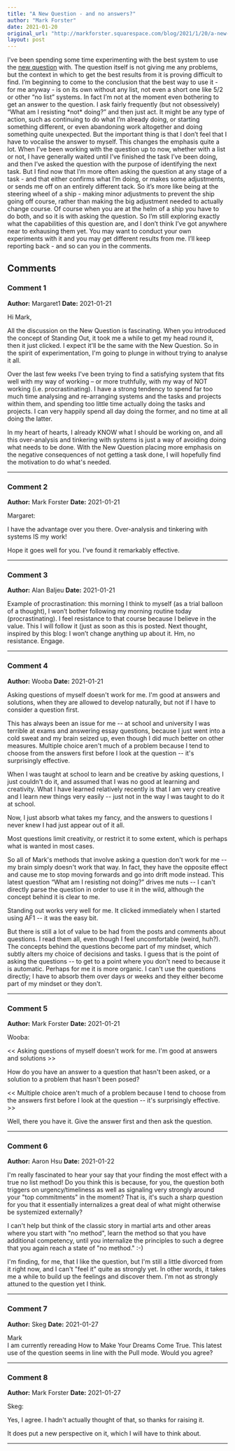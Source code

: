 ```yaml
---
title: "A New Question - and no answers?"
author: "Mark Forster"
date: 2021-01-20
original_url: "http://markforster.squarespace.com/blog/2021/1/20/a-new-question-and-no-answers.html"
layout: post
---
```


I’ve been spending some time experimenting with the best system to use the [new question](2021-01-17-a-new-question-for-fvp-simple-scanning-and-life-in-general.md) with. The question itself is not giving me any problems, but the context in which to get the best results from it is proving difficult to find.
I’m beginning to come to the conclusion that the best way to use it - for me anyway - is on its own without any list, not even a short one like 5/2 or other “no list” systems. In fact I’m not at the moment even bothering to get an answer to the question. I ask fairly frequently (but not obsessively) “What am I resisting \*not\* doing?” and then just act. It might be any type of action, such as continuing to do what I’m already doing, or starting something different, or even abandoning work altogether and doing something quite unexpected. But the important thing is that I don’t feel that I have to vocalise the answer to myself.
This changes the emphasis quite a lot. When I’ve been working with the question up to now, whether with a list or not, I have generally waited until I’ve finished the task I’ve been doing, and then I’ve asked the question with the purpose of identifying the next task.
But I find now that I’m more often asking the question at any stage of a task - and that either confirms what I’m doing, or makes some adjustments, or sends me off on an entirely different tack. So it’s more like being at the steering wheel of a ship - making minor adjustments to prevent the ship going off course, rather than making the big adjustment needed to actually change course. Of course when you are at the helm of a ship you have to do both, and so it is with asking the question.
So I’m still exploring exactly what the capabilities of this question are, and I don’t think I’ve got anywhere near to exhausing them yet. You may want to conduct your own experiments with it and you may get different results from me.
I’ll keep reporting back - and so can you in the comments.

## Comments

### Comment 1
**Author:** Margaret1
**Date:** 2021-01-21

Hi Mark,  
  
All the discussion on the New Question is fascinating. When you introduced the concept of Standing Out, it took me a while to get my head round it, then it just clicked. I expect it'll be the same with the New Question. So in the spirit of experimentation, I'm going to plunge in without trying to analyse it all.   
  
Over the last few weeks I've been trying to find a satisfying system that fits well with my way of working – or more truthfully, with my way of NOT working (i.e. procrastinating). I have a strong tendency to spend far too much time analysing and re-arranging systems and the tasks and projects within them, and spending too little time actually doing the tasks and projects. I can very happily spend all day doing the former, and no time at all doing the latter.   
  
In my heart of hearts, I already KNOW what I should be working on, and all this over-analysis and tinkering with systems is just a way of avoiding doing what needs to be done. With the New Question placing more emphasis on the negative consequences of not getting a task done, I will hopefully find the motivation to do what's needed.

---

### Comment 2
**Author:** Mark Forster
**Date:** 2021-01-21

Margaret:  
  
I have the advantage over you there. Over-analysis and tinkering with systems IS my work!  
  
Hope it goes well for you. I've found it remarkably effective.

---

### Comment 3
**Author:** Alan Baljeu
**Date:** 2021-01-21

Example of procrastination: this morning I think to myself (as a trial balloon of a thought), I won’t bother following my morning routine today (procrastinating). I feel resistance to that course because I believe in the value. This I will follow it (just as soon as this is posted. Next thought, inspired by this blog: I won’t change anything up about it. Hm, no resistance. Engage.

---

### Comment 4
**Author:** Wooba
**Date:** 2021-01-21

Asking questions of myself doesn't work for me. I'm good at answers and solutions, when they are allowed to develop naturally, but not if I have to consider a question first.   
  
This has always been an issue for me -- at school and university I was terrible at exams and answering essay questions, because I just went into a cold sweat and my brain seized up, even though I did much better on other measures. Multiple choice aren't much of a problem because I tend to choose from the answers first before I look at the question -- it's surprisingly effective.  
  
When I was taught at school to learn and be creative by asking questions, I just couldn't do it, and assumed that I was no good at learning and creativity. What I have learned relatively recently is that I am very creative and I learn new things very easily -- just not in the way I was taught to do it at school.  
  
Now, I just absorb what takes my fancy, and the answers to questions I never knew I had just appear out of it all.  
  
Most questions limit creativity, or restrict it to some extent, which is perhaps what is wanted in most cases.  
  
So all of Mark's methods that involve asking a question don't work for me -- my brain simply doesn't work that way. In fact, they have the opposite effect and cause me to stop moving forwards and go into drift mode instead. This latest question “What am I resisting not doing?” drives me nuts -- I can't directly parse the question in order to use it in the wild, although the concept behind it is clear to me.  
  
Standing out works very well for me. It clicked immediately when I started using AF1 -- it was the easy bit.  
  
But there is still a lot of value to be had from the posts and comments about questions. I read them all, even though I feel uncomfortable (weird, huh?). The concepts behind the questions become part of my mindset, which subtly alters my choice of decisions and tasks. I guess that is the point of asking the questions -- to get to a point where you don't need to because it is automatic. Perhaps for me it is more organic. I can't use the questions directly; I have to absorb them over days or weeks and they either become part of my mindset or they don't.

---

### Comment 5
**Author:** Mark Forster
**Date:** 2021-01-21

Wooba:  
  
<< Asking questions of myself doesn't work for me. I'm good at answers and solutions >>  
  
How do you have an answer to a question that hasn't been asked, or a solution to a problem that hasn't been posed?  
  
<< Multiple choice aren't much of a problem because I tend to choose from the answers first before I look at the question -- it's surprisingly effective. >>  
  
Well, there you have it. Give the answer first and then ask the question.

---

### Comment 6
**Author:** Aaron Hsu
**Date:** 2021-01-22

I'm really fascinated to hear your say that your finding the most effect with a true no list method! Do you think this is because, for you, the question both triggers on urgency/timeliness as well as signaling very strongly around your "top commitments" in the moment? That is, it's such a sharp question for you that it essentially internalizes a great deal of what might otherwise be systemized externally?   
  
I can't help but think of the classic story in martial arts and other areas where you start with "no method", learn the method so that you have additional competency, until you internalize the principles to such a degree that you again reach a state of "no method." :-)   
  
I'm finding, for me, that I like the question, but I'm still a little divorced from it right now, and I can't "feel it" quite as strongly yet. In other words, it takes me a while to build up the feelings and discover them. I'm not as strongly attuned to the question yet I think.

---

### Comment 7
**Author:** Skeg
**Date:** 2021-01-27

Mark  
I am currently rereading How to Make Your Dreams Come True. This latest use of the question seems in line with the Pull mode. Would you agree?

---

### Comment 8
**Author:** Mark Forster
**Date:** 2021-01-27

Skeg:  
  
Yes, I agree. I hadn't actually thought of that, so thanks for raising it.  
  
It does put a new perspective on it, which I will have to think about.

---
